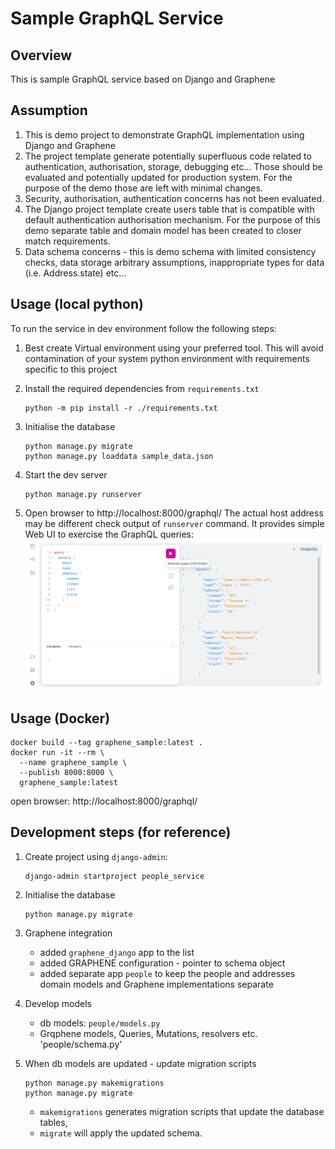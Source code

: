 Sample GraphQL Service
======================

Overview
--------
This is sample GraphQL service based on Django and Graphene

Assumption
----------

1. This is demo project to demonstrate GraphQL implementation using Django and Graphene
2. The project template generate potentially superfluous code related to authentication, authorisation, storage,
   debugging etc... Those should be evaluated and potentially updated for production system. For the purpose of the demo
   those are left with minimal changes.
3. Security, authorisation, authentication concerns has not been evaluated.
4. The Django project template create users table that is compatible with default authentication authorisation
   mechanism. For the purpose of this demo separate table and domain model has been created to closer match
   requirements.
5. Data schema concerns - this is demo schema with limited consistency checks, data storage arbitrary assumptions,
   inappropriate types for data (i.e. Address.state) etc...

Usage (local python)
------
To run the service in dev environment follow the following steps:

1. Best create Virtual environment using your preferred tool. This will avoid contamination of your system python
   environment with requirements specific to this project
2. Install the required dependencies from `requirements.txt`

   ```shell
   python -m pip install -r ./requirements.txt 
   ```

3. Initialise the database

   ```shell
   python manage.py migrate
   python manage.py loaddata sample_data.json
   ```
4. Start the dev server

   ```shell
   python manage.py runserver
   ```
5. Open browser to http://localhost:8000/graphql/
   The actual host address may be different check output of `runserver` command.
   It provides simple Web UI to exercise the GraphQL queries:
   ![media/graphiql.png](https://github.com/maciejmatuszak/graphene_sample/blob/main/media/graphiql.png)

Usage (Docker)
--------------

```shell
docker build --tag graphene_sample:latest . 
docker run -it --rm \
  --name graphene_sample \
  --publish 8000:8000 \
  graphene_sample:latest
```

open browser: http://localhost:8000/graphql/


Development steps (for reference)
-------------------------------

1. Create project using `django-admin`:

   ```shell
   django-admin startproject people_service
   ```

2. Initialise the database

   ```shell
   python manage.py migrate
   ```

3. Graphene integration

    * added `graphene_django` app to the list
    * added GRAPHENE configuration - pointer to schema object
    * added separate app `people` to keep the people and addresses domain models and Graphene implementations separate

4. Develop models
    * db models: `people/models.py`
    * Grqphene models, Queries, Mutations, resolvers etc. 'people/schema.py'

5. When db models are updated - update migration scripts

   ```shell
   python manage.py makemigrations
   python manage.py migrate
   ```

    * `makemigrations` generates migration scripts that update the database tables,
    * `migrate` will apply the updated schema.